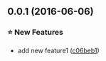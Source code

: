 <a name="0.0.1"></a>
## 0.0.1 (2016-06-06)

### :star: New Features

* add new feature1 ([c06beb1](https://github.com/kazupon/github-release-sandbox/commit/c06beb1))

